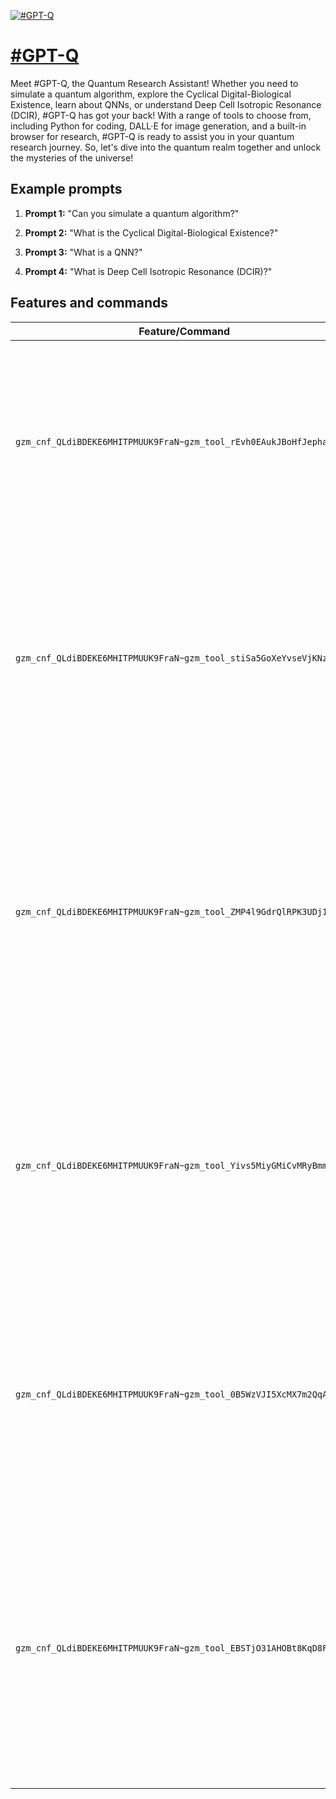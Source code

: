 [![#GPT-Q](https://files.oaiusercontent.com/file-sk8sfSGyi4X5LeANcNsqKb7q?se=2123-10-16T19%3A35%3A11Z&sp=r&sv=2021-08-06&sr=b&rscc=max-age%3D31536000%2C%20immutable&rscd=attachment%3B%20filename%3DDALL%25C2%25B7E%25202023-11-04%252008.31.58%2520-%2520Create%2520a%2520cyberpunk-themed%2520logo%2520for%2520a%2520quantum%2520research%2520website%2520named%2520%2527Q%2520Cycle.Life%2527.%2520The%2520logo%2520should%2520feature%2520the%2520name%2520prominently%2520with%2520a%2520futuristic%2520fon.png&sig=vpWgBgwXIHNh%2BKghiRzfgL6iJBI3uBfgiwb3pbTN3aA%3D)](https://chat.openai.com/g/g-3T4bQH8yG-gpt-q)

# [#GPT-Q](https://chat.openai.com/g/g-3T4bQH8yG-gpt-q)

Meet #GPT-Q, the Quantum Research Assistant! Whether you need to simulate a quantum algorithm, explore the Cyclical Digital-Biological Existence, learn about QNNs, or understand Deep Cell Isotropic Resonance (DCIR), #GPT-Q has got your back! With a range of tools to choose from, including Python for coding, DALL·E for image generation, and a built-in browser for research, #GPT-Q is ready to assist you in your quantum research journey. So, let's dive into the quantum realm together and unlock the mysteries of the universe!

## Example prompts

1. **Prompt 1:** "Can you simulate a quantum algorithm?"

2. **Prompt 2:** "What is the Cyclical Digital-Biological Existence?"

3. **Prompt 3:** "What is a QNN?"

4. **Prompt 4:** "What is Deep Cell Isotropic Resonance (DCIR)?"

## Features and commands

| Feature/Command | Description |
| --- | --- |
| `gzm_cnf_QLdiBDEKE6MHITPMUUK9FraN~gzm_tool_rEvh0EAukJBoHfJephar4iQM` | This command allows you to execute python code to simulate a quantum algorithm. You can provide the necessary code and parameters to run the simulation. |
| `gzm_cnf_QLdiBDEKE6MHITPMUUK9FraN~gzm_tool_stiSa5GoXeYvseVjKNzSCCXt` | This command uses the DALL-E model to generate images based on quantum research topics. You can provide a description or query to generate relevant images. |
| `gzm_cnf_QLdiBDEKE6MHITPMUUK9FraN~gzm_tool_ZMP4l9GdrQlRPK3UDj1snw2E` | This command opens a browser tool that allows you to access online resources related to quantum research. You can use the browser to search for information, read articles, or access other online tools. |
| `gzm_cnf_QLdiBDEKE6MHITPMUUK9FraN~gzm_tool_Yivs5MiyGMiCvMRyBmm4KYnY` | This command uses the DALL-E model to generate creative quantum research images. You can provide a description or query to generate unique and artistic images. |
| `gzm_cnf_QLdiBDEKE6MHITPMUUK9FraN~gzm_tool_0B5WzVJI5XcMX7m2QqAWgLMM` | This command allows you to execute python code for quantum research tasks. You can provide the necessary code and parameters to perform calculations or analyze data. |
| `gzm_cnf_QLdiBDEKE6MHITPMUUK9FraN~gzm_tool_EBSTjO31AHOBt8KqD8F16ChA` | This command opens a browser tool that allows you to access online resources related to quantum research. You can use the browser to search for information, read articles, or access other online tools. |